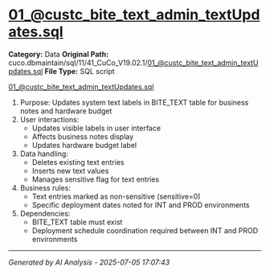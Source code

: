# 01_@custc_bite_text_admin_textUpdates.sql

**Category:** Data
**Original Path:** cuco.dbmaintain/sql/11/41_CuCo_V19.02.1/01_@custc_bite_text_admin_textUpdates.sql
**File Type:** SQL script

01_@custc_bite_text_admin_textUpdates.sql
1. Purpose: Updates system text labels in BITE_TEXT table for business notes and hardware budget
2. User interactions: 
   - Updates visible labels in user interface
   - Affects business notes display
   - Updates hardware budget label
3. Data handling:
   - Deletes existing text entries
   - Inserts new text values
   - Manages sensitive flag for text entries
4. Business rules:
   - Text entries marked as non-sensitive (sensitive=0)
   - Specific deployment dates noted for INT and PROD environments
5. Dependencies:
   - BITE_TEXT table must exist
   - Deployment schedule coordination required between INT and PROD environments

---
*Generated by AI Analysis - 2025-07-05 17:07:43*

